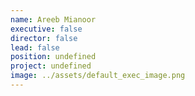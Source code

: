```yaml
---
name: Areeb Mianoor
executive: false
director: false
lead: false
position: undefined
project: undefined
image: ../assets/default_exec_image.png
---
```

